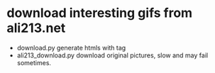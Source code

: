 # download interesting gifs from ali213.net

- download.py generate htmls with <a> tag
- ali213_download.py download original pictures, slow and may fail sometimes.

